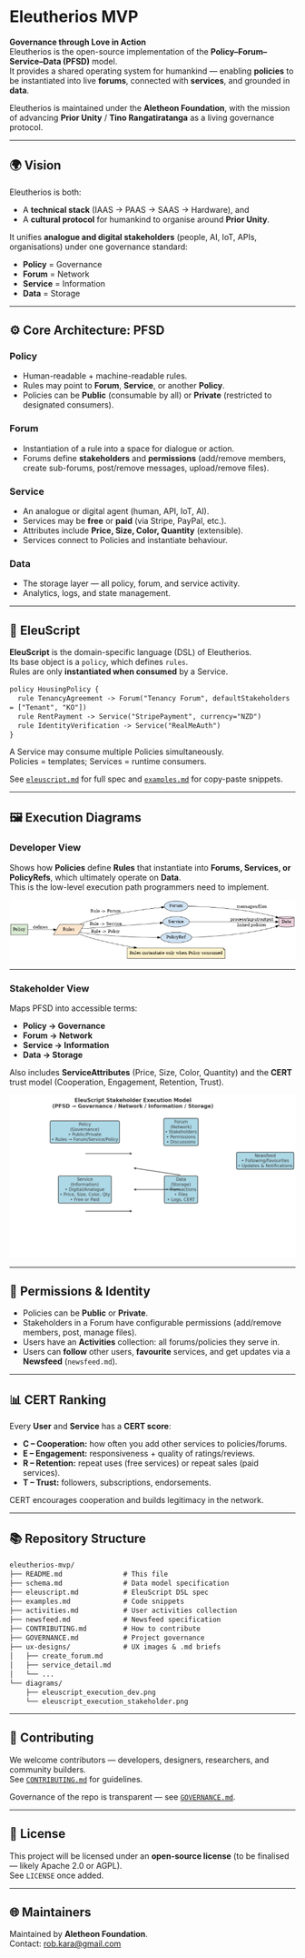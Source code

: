 # Eleutherios MVP

**Governance through Love in Action**  
Eleutherios is the open-source implementation of the **Policy–Forum–Service–Data (PFSD)** model.  
It provides a shared operating system for humankind — enabling **policies** to be instantiated into live **forums**, connected with **services**, and grounded in **data**.  

Eleutherios is maintained under the **Aletheon Foundation**, with the mission of advancing **Prior Unity** / **Tino Rangatiratanga** as a living governance protocol.

---

## 🌍 Vision

Eleutherios is both:
- A **technical stack** (IAAS → PAAS → SAAS → Hardware), and
- A **cultural protocol** for humankind to organise around **Prior Unity**.

It unifies **analogue and digital stakeholders** (people, AI, IoT, APIs, organisations) under one governance standard:
- **Policy** = Governance  
- **Forum** = Network  
- **Service** = Information  
- **Data** = Storage  

---

## ⚙️ Core Architecture: PFSD

### Policy
- Human-readable + machine-readable rules.
- Rules may point to **Forum**, **Service**, or another **Policy**.
- Policies can be **Public** (consumable by all) or **Private** (restricted to designated consumers).

### Forum
- Instantiation of a rule into a space for dialogue or action.
- Forums define **stakeholders** and **permissions** (add/remove members, create sub-forums, post/remove messages, upload/remove files).

### Service
- An analogue or digital agent (human, API, IoT, AI).
- Services may be **free** or **paid** (via Stripe, PayPal, etc.).
- Attributes include **Price, Size, Color, Quantity** (extensible).
- Services connect to Policies and instantiate behaviour.

### Data
- The storage layer — all policy, forum, and service activity.
- Analytics, logs, and state management.

---

## 🧩 EleuScript

**EleuScript** is the domain-specific language (DSL) of Eleutherios.  
Its base object is a `policy`, which defines `rules`.  
Rules are only **instantiated when consumed** by a Service.

```eleuscript
policy HousingPolicy {
  rule TenancyAgreement -> Forum("Tenancy Forum", defaultStakeholders = ["Tenant", "KO"])
  rule RentPayment -> Service("StripePayment", currency="NZD")
  rule IdentityVerification -> Service("RealMeAuth")
}
```

A Service may consume multiple Policies simultaneously.  
Policies = templates; Services = runtime consumers.

See [`eleuscript.md`](docs/eleuscript.md) for full spec and [`examples.md`](docs/examples.md) for copy-paste snippets.

---

## 🖼️ Execution Diagrams

### Developer View
Shows how **Policies** define **Rules** that instantiate into **Forums, Services, or PolicyRefs**, which ultimately operate on **Data**.  
This is the low-level execution path programmers need to implement.

![Developer View](docs/diagrams/eleuscript_execution_dev.png)

---

### Stakeholder View
Maps PFSD into accessible terms:  
- **Policy → Governance**  
- **Forum → Network**  
- **Service → Information**  
- **Data → Storage**

Also includes **ServiceAttributes** (Price, Size, Color, Quantity) and the **CERT** trust model (Cooperation, Engagement, Retention, Trust).

![Stakeholder View](docs/diagrams/eleuscript_execution_stakeholder.png)

---

## 🔐 Permissions & Identity

- Policies can be **Public** or **Private**.  
- Stakeholders in a Forum have configurable permissions (add/remove members, post, manage files).  
- Users have an **Activities** collection: all forums/policies they serve in.  
- Users can **follow** other users, **favourite** services, and get updates via a **Newsfeed** (`newsfeed.md`).

---

## 📊 CERT Ranking

Every **User** and **Service** has a **CERT score**:

- **C – Cooperation:** how often you add other services to policies/forums.  
- **E – Engagement:** responsiveness + quality of ratings/reviews.  
- **R – Retention:** repeat uses (free services) or repeat sales (paid services).  
- **T – Trust:** followers, subscriptions, endorsements.

CERT encourages cooperation and builds legitimacy in the network.

---

## 📚 Repository Structure

```
eleutherios-mvp/
├── README.md               # This file
├── schema.md               # Data model specification
├── eleuscript.md           # EleuScript DSL spec
├── examples.md             # Code snippets
├── activities.md           # User activities collection
├── newsfeed.md             # Newsfeed specification
├── CONTRIBUTING.md         # How to contribute
├── GOVERNANCE.md           # Project governance
├── ux-designs/             # UX images & .md briefs
│   ├── create_forum.md
│   ├── service_detail.md
│   └── ...
└── diagrams/
    ├── eleuscript_execution_dev.png
    └── eleuscript_execution_stakeholder.png
```

---

## 🤝 Contributing

We welcome contributors — developers, designers, researchers, and community builders.  
See [`CONTRIBUTING.md`](CONTRIBUTING.md) for guidelines.  

Governance of the repo is transparent — see [`GOVERNANCE.md`](governance.md).

---

## 📜 License

This project will be licensed under an **open-source license** (to be finalised — likely Apache 2.0 or AGPL).  
See `LICENSE` once added.

---

## 🌐 Maintainers

Maintained by **Aletheon Foundation**.  
Contact: rob.kara@gmail.com  
